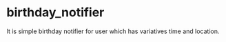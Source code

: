 # birthday_notifier
It is simple birthday notifier for user which has variatives time and location.
